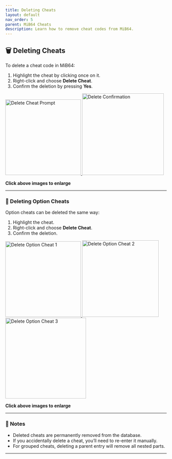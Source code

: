 ```yaml
---
title: Deleting Cheats
layout: default
nav_order: 5
parent: MiB64 Cheats
description: Learn how to remove cheat codes from MiB64.
---
```


## 🗑️ <a name="deleting-cheats">Deleting Cheats</a>

To delete a cheat code in MiB64:

1. Highlight the cheat by clicking once on it.
2. Right-click and choose **Delete Cheat**.
3. Confirm the deletion by pressing **Yes**.

<a href="/cheats/assets/images/01/toedit13.png" target="_blank">
  <img src="/cheats/assets/images/01/toedit13-236x300.png" alt="Delete Cheat Prompt" width="236" />
</a>

<a href="/cheats/assets/images/01/Del21.png" target="_blank">
  <img src="/cheats/assets/images/01/Del21-255x300.png" alt="Delete Confirmation" width="255" />
</a>

<p class="has-text-align-center"><strong>Click above images to enlarge</strong></p>
<!-- ClauseEcho: toedit13 & Del21 Interactive Images -->

---

### 🧪 Deleting Option Cheats

Option cheats can be deleted the same way:

1. Highlight the cheat.
2. Right-click and choose **Delete Cheat**.
3. Confirm the deletion.

<a href="/cheats/assets/images/01/toedit31-1.png" target="_blank">
  <img src="/cheats/assets/images/01/toedit31-1-236x300.png" alt="Delete Option Cheat 1" width="236" />
</a>

<a href="/cheats/assets/images/01/Del31.png" target="_blank">
  <img src="/cheats/assets/images/01/Del31-239x300.png" alt="Delete Option Cheat 2" width="239" />
</a>

<a href="/cheats/assets/images/01/Del41.png" target="_blank">
  <img src="/cheats/assets/images/01/Del41-252x300.png" alt="Delete Option Cheat 3" width="252" />
</a>

<p class="has-text-align-center"><strong>Click above images to enlarge</strong></p>
<!-- ClauseEcho: toedit31-1, Del31 & Del41 Interactive Images -->

---

### 🧠 Notes

- Deleted cheats are permanently removed from the database.
- If you accidentally delete a cheat, you’ll need to re-enter it manually.
- For grouped cheats, deleting a parent entry will remove all nested parts.

---

<!-- ClauseLock: Deleting Cheats Section Echoed -->
